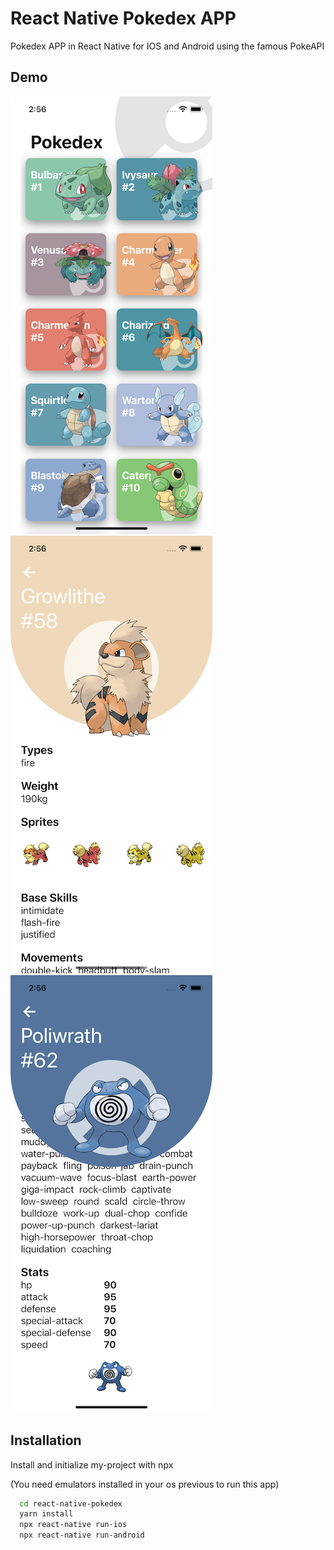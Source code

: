 # React Native Pokedex APP

Pokedex APP in React Native for IOS and Android using the famous PokeAPI

## Demo

![image](./simulator.png)
![image](./simulator2.png)
![image](./simulator3.png)

## Installation

Install and initialize my-project with npx

(You need emulators installed in your os previous to run this app)

```bash
  cd react-native-pokedex
  yarn install
  npx react-native run-ios
  npx react-native run-android
```
